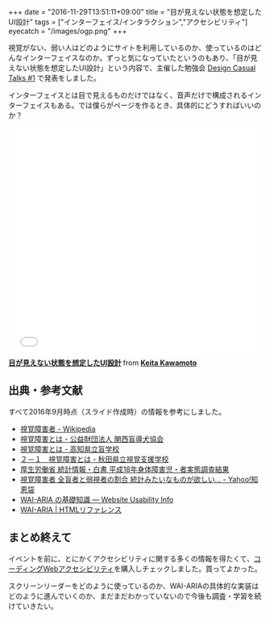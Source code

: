 +++
date = "2016-11-29T13:51:11+09:00"
title = "目が見えない状態を想定したUI設計"
tags = ["インターフェイス/インタラクション","アクセシビリティ"]
eyecatch = "/images/ogp.png"
+++

視覚がない、弱い人はどのようにサイトを利用しているのか、使っているのはどんなインターフェイスなのか。ずっと気になっていたというのもあり、「目が見えない状態を想定したUI設計」という内容で、主催した勉強会 [Design Casual Talks #1](https://dct.connpass.com/event/36278/) で発表をしました。

インターフェイスとは目で見えるものだけではなく、音声だけで構成されるインターフェイスもある。では僕らがページを作るとき、具体的にどうすればいいのか？

<iframe src="//www.slideshare.net/slideshow/embed_code/key/Cpex3V1VvjsR8N" width="595" height="456" frameborder="0" marginwidth="0" marginheight="0" scrolling="no" style="max-width: 100%;" allowfullscreen> </iframe> <div style="margin-bottom:5px"> <strong> <a href="//www.slideshare.net/keitakawamoto/ui-69634113" title="目が見えない状態を想定したUI設計" target="_blank">目が見えない状態を想定したUI設計</a> </strong> from <strong><a target="_blank" href="//www.slideshare.net/keitakawamoto">Keita Kawamoto</a></strong> </div>

## 出典・参考文献

すべて2016年9月時点（スライド作成時）の情報を参考にしました。

- [視覚障害者 - Wikipedia](https://ja.wikipedia.org/wiki/視覚障害者)
- [視覚障害とは - 公益財団法人 関西盲導犬協会](http://www.kansai-guidedog.jp/knowledge/disease/)
- [視覚障害とは - 高知県立盲学校](http://www.kochinet.ed.jp/mo-s/mt/post-28.html)
- [２－１　視覚障害とは - 秋田県立視覚支援学校](http://kagayaki.akita-pref.ed.jp/shikaku-s/detail.html?id=361&category_id=61)
- [厚生労働省 統計情報・白書 平成18年身体障害児・者実態調査結果](http://www.mhlw.go.jp/toukei/list/108-1b.html)
- [視覚障害者 全盲者と弱視者の割合 統計みたいなものが欲しい... - Yahoo!知恵袋](http://detail.chiebukuro.yahoo.co.jp/qa/question_detail/q1049785990)
- [WAI-ARIA の基礎知識 — Website Usability Info](http://website-usability.info/2014/04/entry_140415.html)
- [WAI-ARIA | HTMLリファレンス](http://www.webcreativepark.net/html/wai-aria/)

## まとめ終えて

イベントを前に、とにかくアクセシビリティに関する多くの情報を得たくて、[コーディングWebアクセシビリティ](https://www.amazon.co.jp/%E3%82%B3%E3%83%BC%E3%83%87%E3%82%A3%E3%83%B3%E3%82%B0Web%E3%82%A2%E3%82%AF%E3%82%BB%E3%82%B7%E3%83%93%E3%83%AA%E3%83%86%E3%82%A3-WAI-ARIA%E3%81%A7%E5%AE%9F%E7%8F%BE%E3%81%99%E3%82%8B%E3%83%9E%E3%83%AB%E3%83%81%E3%83%87%E3%83%90%E3%82%A4%E3%82%B9%E7%92%B0%E5%A2%83%E3%81%AEWeb%E3%82%A2%E3%83%97%E3%83%AA%E3%82%B1%E3%83%BC%E3%82%B7%E3%83%A7%E3%83%B3-%E3%83%98%E3%82%A4%E3%83%89%E3%83%B3%E3%83%BB%E3%83%94%E3%82%AB%E3%83%AA%E3%83%B3%E3%82%B0/dp/4862462669)を購入しチェックしました。買ってよかった。

スクリーンリーダーをどのように使っているのか、WAI-ARIAの具体的な実装はどのように進んでいくのか、まだまだわかっていないので今後も調査・学習を続けていきたい。
